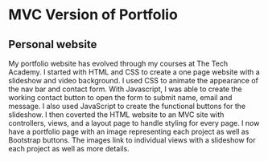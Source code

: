# MVC Version of Portfolio

## Personal website

My portfolio website has evolved through my courses at The Tech Academy. I started with HTML and CSS to create a one page website with a slideshow and video background. I used CSS to animate the appearance of the nav bar and contact form. With Javascript, I was able to create the working contact button to open the form to submit name, email and message. I also used JavaScript to create the functional buttons for the slideshow. I then coverted the HTML website to an MVC site with controllers, views, and a layout page to handle styling for every page. I now have a portfolio page with an image representing each project as well as Bootstrap buttons. The images link to individual views with a slideshow for each project as well as more details.
